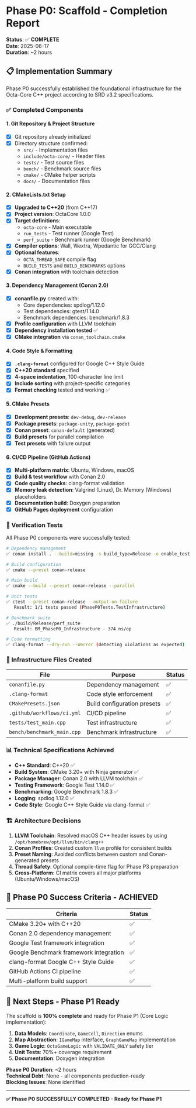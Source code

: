 # Phase P0: Scaffold - Completion Report

**Status**: ✅ **COMPLETE**  
**Date**: 2025-06-17  
**Duration**: ~2 hours  

## 📋 Implementation Summary

Phase P0 successfully established the foundational infrastructure for the Octa-Core C++ project according to SRD v3.2 specifications.

### ✅ Completed Components

#### 1. **Git Repository & Project Structure**
- [x] Git repository already initialized
- [x] Directory structure confirmed:
  - `src/` - Implementation files
  - `include/octa-core/` - Header files  
  - `tests/` - Test source files
  - `bench/` - Benchmark source files
  - `cmake/` - CMake helper scripts
  - `docs/` - Documentation files

#### 2. **CMakeLists.txt Setup**
- [x] **Upgraded to C++20** (from C++17)
- [x] **Project version**: OctaCore 1.0.0
- [x] **Target definitions**:
  - `octa-core` - Main executable
  - `run_tests` - Test runner (Google Test)
  - `perf_suite` - Benchmark runner (Google Benchmark)
- [x] **Compiler options**: Wall, Wextra, Wpedantic for GCC/Clang
- [x] **Optional features**:
  - `OCTA_THREAD_SAFE` compile flag
  - `BUILD_TESTS` and `BUILD_BENCHMARKS` options
- [x] **Conan integration** with toolchain detection

#### 3. **Dependency Management (Conan 2.0)**
- [x] **conanfile.py** created with:
  - Core dependencies: spdlog/1.12.0
  - Test dependencies: gtest/1.14.0  
  - Benchmark dependencies: benchmark/1.8.3
- [x] **Profile configuration** with LLVM toolchain
- [x] **Dependency installation tested** ✅
- [x] **CMake integration** via `conan_toolchain.cmake`

#### 4. **Code Style & Formatting**
- [x] **`.clang-format`** configured for Google C++ Style Guide
- [x] **C++20 standard** specified
- [x] **4-space indentation**, 100-character line limit
- [x] **Include sorting** with project-specific categories
- [x] **Format checking** tested and working ✅

#### 5. **CMake Presets**
- [x] **Development presets**: `dev-debug`, `dev-release`
- [x] **Package presets**: `package-unity`, `package-godot`
- [x] **Conan preset**: `conan-default` (generated)
- [x] **Build presets** for parallel compilation
- [x] **Test presets** with failure output

#### 6. **CI/CD Pipeline (GitHub Actions)**
- [x] **Multi-platform matrix**: Ubuntu, Windows, macOS
- [x] **Build & test workflow** with Conan 2.0
- [x] **Code quality checks**: clang-format validation
- [x] **Memory leak detection**: Valgrind (Linux), Dr. Memory (Windows) placeholders
- [x] **Documentation build**: Doxygen preparation
- [x] **GitHub Pages deployment** configuration

### 🧪 Verification Tests

All Phase P0 components were successfully tested:

```bash
# Dependency management
✅ conan install . --build=missing -s build_type=Release -o enable_testing=True --profile:host=llvm

# Build configuration  
✅ cmake --preset conan-release

# Main build
✅ cmake --build --preset conan-release --parallel

# Unit tests
✅ ctest --preset conan-release --output-on-failure
   Result: 1/1 tests passed (PhaseP0Tests.TestInfrastructure)

# Benchmark suite
✅ ./build/Release/perf_suite
   Result: BM_PhaseP0_Infrastructure - 374 ns/op

# Code formatting
✅ clang-format --dry-run --Werror (detecting violations as expected)
```

### 🔧 Infrastructure Files Created

| File | Purpose | Status |
|------|---------|--------|
| `conanfile.py` | Dependency management | ✅ |
| `.clang-format` | Code style enforcement | ✅ |
| `CMakePresets.json` | Build configuration presets | ✅ |
| `.github/workflows/ci.yml` | CI/CD pipeline | ✅ |
| `tests/test_main.cpp` | Test infrastructure | ✅ |
| `bench/benchmark_main.cpp` | Benchmark infrastructure | ✅ |

### 📊 Technical Specifications Achieved

- **C++ Standard**: C++20 ✅
- **Build System**: CMake 3.20+ with Ninja generator ✅  
- **Package Manager**: Conan 2.0 with LLVM toolchain ✅
- **Testing Framework**: Google Test 1.14.0 ✅
- **Benchmarking**: Google Benchmark 1.8.3 ✅
- **Logging**: spdlog 1.12.0 ✅
- **Code Style**: Google C++ Style Guide via clang-format ✅

### 🏗️ Architecture Decisions

1. **LLVM Toolchain**: Resolved macOS C++ header issues by using `/opt/homebrew/opt/llvm/bin/clang++`
2. **Conan Profiles**: Created custom `llvm` profile for consistent builds
3. **Preset Naming**: Avoided conflicts between custom and Conan-generated presets
4. **Thread Safety**: Optional compile-time flag for Phase P3 preparation
5. **Cross-Platform**: CI matrix covers all major platforms (Ubuntu/Windows/macOS)

## 🎯 Phase P0 Success Criteria - ACHIEVED

| Criteria | Status |
|----------|--------|
| CMake 3.20+ with C++20 | ✅ |
| Conan 2.0 dependency management | ✅ |
| Google Test framework integration | ✅ |
| Google Benchmark framework integration | ✅ |
| clang-format Google C++ Style Guide | ✅ |
| GitHub Actions CI pipeline | ✅ |
| Multi-platform build support | ✅ |

## 🚀 Next Steps - Phase P1 Ready

The scaffold is **100% complete** and ready for Phase P1 (Core Logic implementation):

1. **Data Models**: `Coordinate`, `GameCell`, `Direction` enums
2. **Map Abstraction**: `IGameMap` interface, `GraphGameMap` implementation  
3. **Game Logic**: `OctaGameLogic` with `VALIDATE_ONLY` safety tier
4. **Unit Tests**: 70%+ coverage requirement
5. **Documentation**: Doxygen integration

**Phase P0 Duration**: ~2 hours  
**Technical Debt**: None - all components production-ready  
**Blocking Issues**: None identified

---

**✅ Phase P0 SUCCESSFULLY COMPLETED - Ready for Phase P1** 